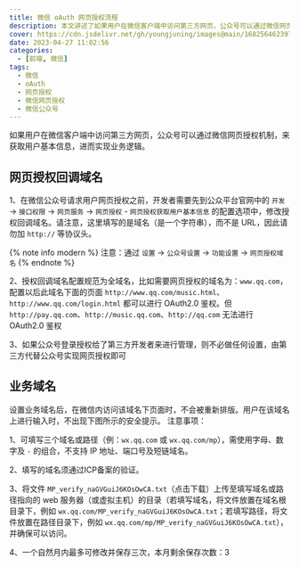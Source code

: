 ```yaml
---
title: 微信 oAuth 网页授权流程
description: 本文讲述了如果用户在微信客户端中访问第三方网页，公众号可以通过微信网页授权机制，来获取用户基本信息，进而实现业务逻辑。
cover: https://cdn.jsdelivr.net/gh/youngjuning/images@main/1682564623975.png
date: 2023-04-27 11:02:56
categories:
  - [前端, 微信]
tags:
  - 微信
  - oAuth
  - 网页授权
  - 微信网页授权
  - 微信公众号
---
```


<ins class="adsbygoogle" style="display:block; text-align:center;"  data-ad-layout="in-article" data-ad-format="fluid" data-ad-client="ca-pub-7962287588031867" data-ad-slot="2542544532"></ins><script> (adsbygoogle = window.adsbygoogle || []).push({});</script>

如果用户在微信客户端中访问第三方网页，公众号可以通过微信网页授权机制，来获取用户基本信息，进而实现业务逻辑。

## 网页授权回调域名

1、在微信公众号请求用户网页授权之前，开发者需要先到公众平台官网中的 `开发` → `接口权限` → `网页服务` → `网页授权` - `网页授权获取用户基本信息` 的配置选项中，修改授权回调域名。请注意，这里填写的是域名（是一个字符串），而不是 URL，因此请勿加 `http://` 等协议头。

{% note info modern %}
注意：通过 `设置` → `公众号设置` → `功能设置` → `网页授权域名`
{% endnote %}

2、授权回调域名配置规范为全域名，比如需要网页授权的域名为：`www.qq.com`，配置以后此域名下面的页面 `http://www.qq.com/music.html`、`http://www.qq.com/login.html` 都可以进行 OAuth2.0 鉴权。但 `http://pay.qq.com`、`http://music.qq.com`、`http://qq.com` 无法进行 OAuth2.0 鉴权

3、如果公众号登录授权给了第三方开发者来进行管理，则不必做任何设置，由第三方代替公众号实现网页授权即可

## 业务域名

设置业务域名后，在微信内访问该域名下页面时，不会被重新排版。用户在该域名上进行输入时，不出现下图所示的安全提示。
注意事项：

1、可填写三个域名或路径（例：`wx.qq.com` 或 `wx.qq.com/mp`），需使用字母、数字及 `-` 的组合，不支持 IP 地址、端口号及短链域名。

2、填写的域名须通过ICP备案的验证。

3、将文件 `MP_verify_naGVGuiJ6KOsOwCA.txt`（点击下载）上传至填写域名或路径指向的 web 服务器（或虚拟主机）的目录（若填写域名，将文件放置在域名根目录下，例如 `wx.qq.com/MP_verify_naGVGuiJ6KOsOwCA.txt`；若填写路径，将文件放置在路径目录下，例如 `wx.qq.com/mp/MP_verify_naGVGuiJ6KOsOwCA.txt`），并确保可以访问。

4、一个自然月内最多可修改并保存三次，本月剩余保存次数：3

